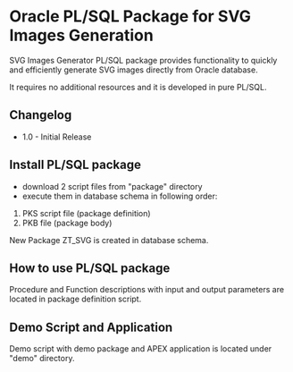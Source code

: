 # Oracle PL/SQL Package for SVG Images Generation
SVG Images Generator PL/SQL package provides functionality to quickly and efficiently generate SVG images directly from Oracle database.

It requires no additional resources and it is developed in pure PL/SQL.

## Changelog
- 1.0 - Initial Release

## Install PL/SQL package
- download 2 script files from "package" directory 
- execute them in database schema in following order:
1. PKS script file (package definition)
2. PKB file (package body)

New Package ZT_SVG is created in database schema.

## How to use PL/SQL package
Procedure and Function descriptions with input and output parameters are located in package definition script.

## Demo Script and Application
Demo script with demo package and APEX application is located under "demo" directory.
